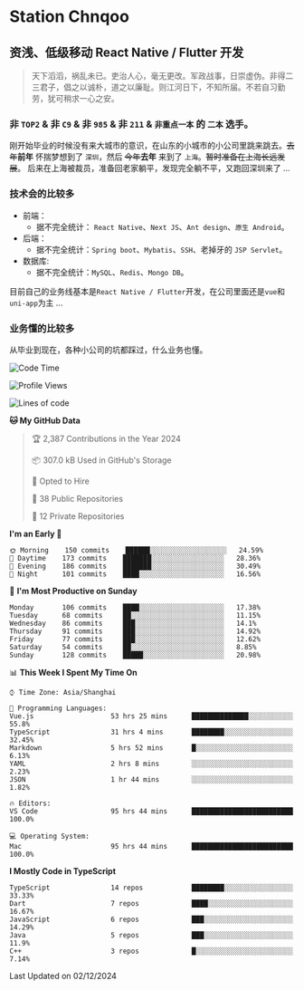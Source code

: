 # Station Chnqoo

## 资浅、低级移动 React Native / Flutter 开发

> 天下滔滔，祸乱未已。吏治人心，毫无更改。军政战事，日崇虚伪。非得二三君子，倡之以诚朴，道之以廉耻。则江河日下，不知所届。不若自习勤劳，犹可稍求一心之安。

### 非 `TOP2` & 非 `C9` & 非 `985` & 非 `211` & `非重点一本` 的 `二本` 选手。

刚开始毕业的时候没有来大城市的意识，在山东的小城市的小公司里跳来跳去。~~去年~~**前年** 怀揣梦想到了 `深圳`，然后 ~~今年~~**去年** 来到了 `上海`。~~暂时准备在上海长远发展~~。
后来在上海被裁员，准备回老家躺平，发现完全躺不平，又跑回深圳来了 ...

### 技术会的比较多

- 前端：
  - 据不完全统计： `React Native`、`Next JS`、`Ant design`、`原生 Android`。
- 后端：
  - 据不完全统计：`Spring boot`、`Mybatis`、`SSH`、老掉牙的 `JSP Servlet`。
- 数据库:
  - 据不完全统计：`MySQL`、`Redis`、`Mongo DB`。

目前自己的业务线基本是`React Native / Flutter`开发，在公司里面还是`vue`和`uni-app`为主 ...

### 业务懂的比较多

从毕业到现在，各种小公司的坑都踩过，什么业务也懂。

<!--START_SECTION:waka-->
![Code Time](http://img.shields.io/badge/Code%20Time-6%2C773%20hrs%203%20mins-blue)

![Profile Views](http://img.shields.io/badge/Profile%20Views-2-blue)

![Lines of code](https://img.shields.io/badge/From%20Hello%20World%20I%27ve%20Written-460%20Thousand%20lines%20of%20code-blue)

**🐱 My GitHub Data** 

> 🏆 2,387 Contributions in the Year 2024
 > 
> 📦 307.0 kB Used in GitHub's Storage 
 > 
> 💼 Opted to Hire
 > 
> 📜 38 Public Repositories 
 > 
> 🔑 12 Private Repositories  
 > 
**I'm an Early 🐤** 

```text
🌞 Morning    150 commits    ██████░░░░░░░░░░░░░░░░░░░   24.59% 
🌆 Daytime    173 commits    ███████░░░░░░░░░░░░░░░░░░   28.36% 
🌃 Evening    186 commits    ███████░░░░░░░░░░░░░░░░░░   30.49% 
🌙 Night      101 commits    ████░░░░░░░░░░░░░░░░░░░░░   16.56%

```
📅 **I'm Most Productive on Sunday** 

```text
Monday       106 commits    ████░░░░░░░░░░░░░░░░░░░░░   17.38% 
Tuesday      68 commits     ██░░░░░░░░░░░░░░░░░░░░░░░   11.15% 
Wednesday    86 commits     ███░░░░░░░░░░░░░░░░░░░░░░   14.1% 
Thursday     91 commits     ███░░░░░░░░░░░░░░░░░░░░░░   14.92% 
Friday       77 commits     ███░░░░░░░░░░░░░░░░░░░░░░   12.62% 
Saturday     54 commits     ██░░░░░░░░░░░░░░░░░░░░░░░   8.85% 
Sunday       128 commits    █████░░░░░░░░░░░░░░░░░░░░   20.98%

```


📊 **This Week I Spent My Time On** 

```text
⌚︎ Time Zone: Asia/Shanghai

💬 Programming Languages: 
Vue.js                   53 hrs 25 mins      ██████████████░░░░░░░░░░░   55.8% 
TypeScript               31 hrs 4 mins       ████████░░░░░░░░░░░░░░░░░   32.45% 
Markdown                 5 hrs 52 mins       █░░░░░░░░░░░░░░░░░░░░░░░░   6.13% 
YAML                     2 hrs 8 mins        ░░░░░░░░░░░░░░░░░░░░░░░░░   2.23% 
JSON                     1 hr 44 mins        ░░░░░░░░░░░░░░░░░░░░░░░░░   1.82%

🔥 Editors: 
VS Code                  95 hrs 44 mins      █████████████████████████   100.0%

💻 Operating System: 
Mac                      95 hrs 44 mins      █████████████████████████   100.0%

```

**I Mostly Code in TypeScript** 

```text
TypeScript               14 repos            ████████░░░░░░░░░░░░░░░░░   33.33% 
Dart                     7 repos             ████░░░░░░░░░░░░░░░░░░░░░   16.67% 
JavaScript               6 repos             ███░░░░░░░░░░░░░░░░░░░░░░   14.29% 
Java                     5 repos             ███░░░░░░░░░░░░░░░░░░░░░░   11.9% 
C++                      3 repos             █░░░░░░░░░░░░░░░░░░░░░░░░   7.14%

```



 Last Updated on 02/12/2024
<!--END_SECTION:waka-->

<!---
ChenqiaoStation/ChenqiaoStation is a ✨ special ✨ repository because its `README.md` (this file) appears on your GitHub profile.
You can click the Preview link to take a look at your changes.
--->
